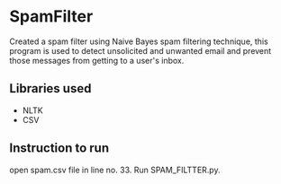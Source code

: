 # SpamFilter
Created a spam filter using Naive Bayes spam filtering technique, this program is used to detect unsolicited and unwanted email and prevent those messages from getting to a user's inbox.

## Libraries used
* NLTK
* CSV

## Instruction to run
open spam.csv file in line no. 33.
Run SPAM_FILTTER.py.
